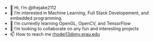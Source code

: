 - 👋 Hi, I’m @thejake2112
- 👀 I’m interested in Machine Learning, Full Stack Developement, and embedded programming.
- 🌱 I’m currently learning OpenGL, OpenCV, and TensorFlow
- 💞️ I’m looking to collaborate on any fun and interesting projects
- 📫 How to reach me rhodej13@my.erau.edu

<!---
thejake2112/thejake2112 is a ✨ special ✨ repository because its `README.md` (this file) appears on your GitHub profile.
You can click the Preview link to take a look at your changes.
--->
